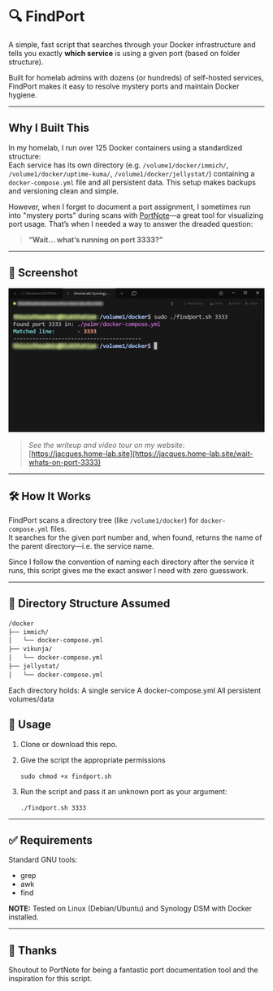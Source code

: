 # 🔍 FindPort

A simple, fast script that searches through your Docker infrastructure and tells you exactly **which service** is using a given port (based on folder structure).

Built for homelab admins with dozens (or hundreds) of self-hosted services, FindPort makes it easy to resolve mystery ports and maintain Docker hygiene.

---

## Why I Built This

In my homelab, I run over 125 Docker containers using a standardized structure:  
Each service has its own directory (e.g. `/volume1/docker/immich/`, `/volume1/docker/uptime-kuma/`, `/volume1/docker/jellystat/`) containing a `docker-compose.yml` file and all persistent data. This setup makes backups and versioning clean and simple.

However, when I forget to document a port assignment, I sometimes run into "mystery ports" during scans with [PortNote](https://github.com/crocofied/PortNote)—a great tool for visualizing port usage. That’s when I needed a way to answer the dreaded question:

> **“Wait… what’s running on port 3333?”**

---

## 📸 Screenshot

![Homepage Screenshot](findport_screenshot.jpg)

> *See the writeup and video tour on my website:*  
> [https://jacques.home-lab.site](https://jacques.home-lab.site/wait-whats-on-port-3333)

---

## 🛠 How It Works

FindPort scans a directory tree (like `/volume1/docker`) for `docker-compose.yml` files.  
It searches for the given port number and, when found, returns the name of the parent directory—i.e. the service name.

Since I follow the convention of naming each directory after the service it runs, this script gives me the exact answer I need with zero guesswork.

---

## 📂 Directory Structure Assumed

```bash
/docker
├── immich/
│   └── docker-compose.yml
├── vikunja/
│   └── docker-compose.yml
├── jellystat/
│   └── docker-compose.yml
```

Each directory holds:
    A single service
    A docker-compose.yml
    All persistent volumes/data

## 🧰 Usage

1. Clone or download this repo.
2. Give the script the appropriate permissions

   `sudo chmod +x findport.sh`
   
4. Run the script and pass it an unknown port as your argument:
  
   `./findport.sh 3333`

---

## ✅ Requirements

Standard GNU tools:
- grep
- awk
- find 

**NOTE:** Tested on Linux (Debian/Ubuntu) and Synology DSM with Docker installed.

---

## 🙌 Thanks

Shoutout to PortNote for being a fantastic port documentation tool and the inspiration for this script.
